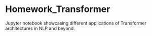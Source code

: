 # Homework_Transformer
Jupyter notebook showcasing different applications of Transformer architectures in NLP and beyond.
